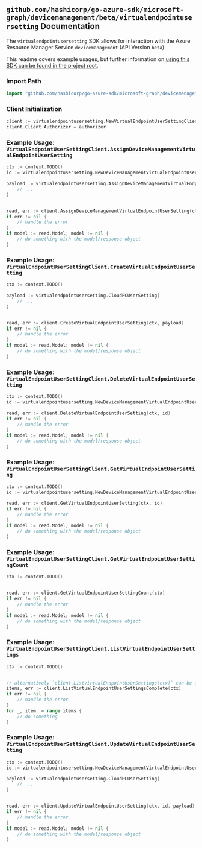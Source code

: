 
## `github.com/hashicorp/go-azure-sdk/microsoft-graph/devicemanagement/beta/virtualendpointusersetting` Documentation

The `virtualendpointusersetting` SDK allows for interaction with the Azure Resource Manager Service `devicemanagement` (API Version `beta`).

This readme covers example usages, but further information on [using this SDK can be found in the project root](https://github.com/hashicorp/go-azure-sdk/tree/main/docs).

### Import Path

```go
import "github.com/hashicorp/go-azure-sdk/microsoft-graph/devicemanagement/beta/virtualendpointusersetting"
```


### Client Initialization

```go
client := virtualendpointusersetting.NewVirtualEndpointUserSettingClientWithBaseURI("https://management.azure.com")
client.Client.Authorizer = authorizer
```


### Example Usage: `VirtualEndpointUserSettingClient.AssignDeviceManagementVirtualEndpointUserSetting`

```go
ctx := context.TODO()
id := virtualendpointusersetting.NewDeviceManagementVirtualEndpointUserSettingID("cloudPCUserSettingIdValue")

payload := virtualendpointusersetting.AssignDeviceManagementVirtualEndpointUserSettingRequest{
	// ...
}


read, err := client.AssignDeviceManagementVirtualEndpointUserSetting(ctx, id, payload)
if err != nil {
	// handle the error
}
if model := read.Model; model != nil {
	// do something with the model/response object
}
```


### Example Usage: `VirtualEndpointUserSettingClient.CreateVirtualEndpointUserSetting`

```go
ctx := context.TODO()

payload := virtualendpointusersetting.CloudPCUserSetting{
	// ...
}


read, err := client.CreateVirtualEndpointUserSetting(ctx, payload)
if err != nil {
	// handle the error
}
if model := read.Model; model != nil {
	// do something with the model/response object
}
```


### Example Usage: `VirtualEndpointUserSettingClient.DeleteVirtualEndpointUserSetting`

```go
ctx := context.TODO()
id := virtualendpointusersetting.NewDeviceManagementVirtualEndpointUserSettingID("cloudPCUserSettingIdValue")

read, err := client.DeleteVirtualEndpointUserSetting(ctx, id)
if err != nil {
	// handle the error
}
if model := read.Model; model != nil {
	// do something with the model/response object
}
```


### Example Usage: `VirtualEndpointUserSettingClient.GetVirtualEndpointUserSetting`

```go
ctx := context.TODO()
id := virtualendpointusersetting.NewDeviceManagementVirtualEndpointUserSettingID("cloudPCUserSettingIdValue")

read, err := client.GetVirtualEndpointUserSetting(ctx, id)
if err != nil {
	// handle the error
}
if model := read.Model; model != nil {
	// do something with the model/response object
}
```


### Example Usage: `VirtualEndpointUserSettingClient.GetVirtualEndpointUserSettingCount`

```go
ctx := context.TODO()


read, err := client.GetVirtualEndpointUserSettingCount(ctx)
if err != nil {
	// handle the error
}
if model := read.Model; model != nil {
	// do something with the model/response object
}
```


### Example Usage: `VirtualEndpointUserSettingClient.ListVirtualEndpointUserSettings`

```go
ctx := context.TODO()


// alternatively `client.ListVirtualEndpointUserSettings(ctx)` can be used to do batched pagination
items, err := client.ListVirtualEndpointUserSettingsComplete(ctx)
if err != nil {
	// handle the error
}
for _, item := range items {
	// do something
}
```


### Example Usage: `VirtualEndpointUserSettingClient.UpdateVirtualEndpointUserSetting`

```go
ctx := context.TODO()
id := virtualendpointusersetting.NewDeviceManagementVirtualEndpointUserSettingID("cloudPCUserSettingIdValue")

payload := virtualendpointusersetting.CloudPCUserSetting{
	// ...
}


read, err := client.UpdateVirtualEndpointUserSetting(ctx, id, payload)
if err != nil {
	// handle the error
}
if model := read.Model; model != nil {
	// do something with the model/response object
}
```
